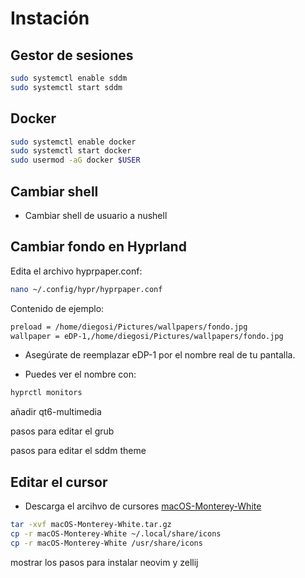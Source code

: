 # Instación

## Gestor de sesiones

```sh
sudo systemctl enable sddm
sudo systemctl start sddm
```

## Docker

```sh
sudo systemctl enable docker
sudo systemctl start docker
sudo usermod -aG docker $USER
```

## Cambiar shell

- Cambiar shell de usuario a nushell

## Cambiar fondo en Hyprland

Edita el archivo hyprpaper.conf:

```sh
nano ~/.config/hypr/hyprpaper.conf
```

Contenido de ejemplo:

```sh
preload = /home/diegosi/Pictures/wallpapers/fondo.jpg
wallpaper = eDP-1,/home/diegosi/Pictures/wallpapers/fondo.jpg
```

- Asegúrate de reemplazar eDP-1 por el nombre real de tu pantalla.

- Puedes ver el nombre con:

```sh
hyprctl monitors
```

añadir qt6-multimedia

pasos para editar el grub

pasos para editar el sddm theme

## Editar el cursor

- Descarga el arcihvo de cursores [macOS-Monterey-White](https://www.pling.com/p/1648129)

```sh
tar -xvf macOS-Monterey-White.tar.gz
cp -r macOS-Monterey-White ~/.local/share/icons
cp -r macOS-Monterey-White /usr/share/icons
```

mostrar los pasos para instalar neovim y zellij
